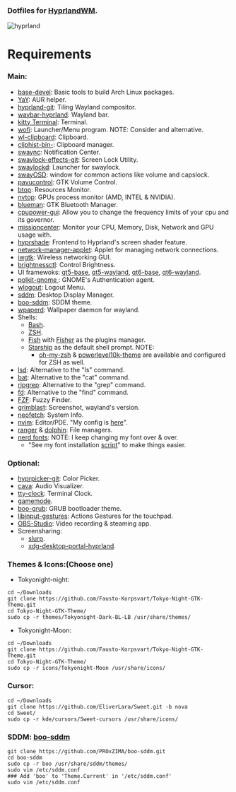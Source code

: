 ### Dotfiles for [HyprlandWM](https://wiki.hyprland.org/Getting-Started/Installation/).

![hyprland](https://github.com/Gl00ria/dotfiles/assets/74514103/8f3ae6d1-ac6a-4317-8bef-b95d2326f6ca)

# Requirements

### Main:

- [base-devel](https://archlinux.org/packages/core/any/base-devel/): Basic tools to build Arch Linux packages.
- [YaY](https://github.com/Jguer/yay): AUR helper.
- [hyprland-git](https://aur.archlinux.org/packages/hyprland-git): Tiling Wayland compositor.
- [waybar-hyprland](https://aur.archlinux.org/packages/waybar-hyprland): Wayland bar.
- [kitty Terminal](https://github.com/kovidgoyal/kitty): Terminal.
- [wofi](https://github.com/uncomfyhalomacro/wofi): Launcher/Menu program. NOTE: Consider and alternative.
- [wl-clipboard](https://github.com/bugaevc/wl-clipboard): Clipboard.
- [cliphist-bin-](https://github.com/sentriz/cliphist): Clipboard manager.
- [swaync](https://github.com/ErikReider/SwayNotificationCenter): Notification Center.
- [swaylock-effects-git](https://github.com/mortie/swaylock-effects): Screen Lock Utility.
- [swaylockd](https://github.com/jirutka/swaylockd): Launcher for swaylock.
- [swayOSD](https://github.com/ErikReider/SwayOSD): window for common actions like volume and capslock.
- [pavucontrol](https://aur.archlinux.org/packages/pavucontrol-git): GTK Volume Control.
- [btop](https://github.com/aristocratos/btop): Resources Monitor.
- [nvtop](https://github.com/Syllo/nvtop): GPUs process monitor (AMD, INTEL & NVIDIA).
- [blueman](https://github.com/blueman-project/blueman): GTK Bluetooth Manager.
- [cpupower-gui](https://github.com/vagnum08/cpupower-gui): Allow you to change the frequency limits of your cpu and its governor.
- [missioncenter](https://gitlab.com/mission-center-devs/mission-center): Monitor your CPU, Memory, Disk, Network and GPU usage with.
- [hyprshade](https://github.com/loqusion/hyprshade): Frontend to Hyprland's screen shader feature.
- [network-manager-applet](https://aur.archlinux.org/packages/network-manager-applet-git): Applet for managing network connections.
- [iwgtk](https://github.com/J-Lentz/iwgtk): Wireless networking GUI.
- [brightnessctl](https://github.com/Hummer12007/brightnessctl): Control Brightness.
- UI framewoks: [qt5-base](https://aur.archlinux.org/packages/qt5-base-git), [qt5-wayland](https://aur.archlinux.org/packages/qt5-wayland-git), [qt6-base](https://aur.archlinux.org/packages/qt6-base-git), [qt6-wayland](https://archlinux.org/packages/extra/x86_64/qt6-wayland/).
- [ polkit-gnome ](https://aur.archlinux.org/packages/polkit-gnome-git): GNOME's Authentication agent.
- [wlogout](https://github.com/ArtsyMacaw/wlogout): Logout Menu.
- [sddm](https://github.com/sddm/sddm): Desktop Display Manager.
- [boo-sddm](https://github.com/PROxZIMA/boo-sddm): SDDM theme.
- [wpaperd](https://github.com/danyspin97/wpaperd): Wallpaper daemon for wayland.
- Shells:
  - [Bash](https://www.gnu.org/software/bash/).
  - [ZSH](https://sourceforge.net/p/zsh/code/ci/master/tree/).
  - [Fish](https://fishshell.com/) with [Fisher](https://github.com/jorgebucaran/fisher) as the plugins manager.
  - [Starship](https://starship.rs/) as the default shell prompt.
    NOTE:
    - [oh-my-zsh](https://github.com/ohmyzsh/ohmyzsh) &
      [powerlevel10k-theme](https://github.com/romkatv/powerlevel10k)
      are available and configured for ZSH as well.
- [lsd](https://github.com/Peltoche/lsd): Alternative to the "ls" command.
- [bat](https://github.com/sharkdp/bat): Alternative to the "cat" command.
- [ripgrep](https://github.com/BurntSushi/ripgrep): Alternative to the "grep" command.
- [fd](https://github.com/sharkdp/fd): Alternative to the "find" command.
- [FZF](https://github.com/junegunn/fzf): Fuzzy Finder.
- [grimblast](https://github.com/hyprwm/contrib): Screenshot, wayland's version.
- [neofetch](https://github.com/dylanaraps/neofetch): System Info.
- [nvim](https://github.com/neovim/neovim): Editor/PDE. "My config is [here](https://github.com/Gl00ria/nvim)".
- [ranger](https://github.com/ranger/ranger) & [dolphin](https://wiki.archlinux.org/title/Dolphin): File managers.
- [nerd fonts](https://github.com/ryanoasis/nerd-fonts): NOTE: I keep changing my font over & over.
  - "See my font installation [script](https://github.com/Gl00ria/FontsL00ria)" to make things easier.

### Optional:

- [hyprpicker-git](https://github.com/hyprwm/hyprpicker): Color Picker.
- [cava](https://github.com/karlstav/cava): Audio Visualizer.
- [tty-clock](https://github.com/xorg62/tty-clock): Terminal Clock.
- [gamemode](https://aur.archlinux.org/packages/gamemode-git).
- [boo-grub](https://github.com/PROxZIMA/boo-grub): GRUB bootloader theme.
- [libinput-gestures](https://aur.archlinux.org/packages/libinput-gestures): Actions Gestures for the touchpad.
- [OBS-Studio](https://wiki.archlinux.org/title/Open_Broadcaster_Software): Video recording & steaming app.
- Screensharing:
  - [slurp](https://github.com/emersion/slurp).
  - [xdg-desktop-portal-hyprland](https://github.com/hyprwm/xdg-desktop-portal-hyprland).

### Themes & Icons:(Choose one)

- Tokyonight-night:

```
cd ~/Downloads
git clone https://github.com/Fausto-Korpsvart/Tokyo-Night-GTK-Theme.git
cd Tokyo-Night-GTK-Theme/
sudo cp -r themes/Tokyonight-Dark-BL-LB /usr/share/themes/
```

- Tokyonight-Moon:

```
cd ~/Downloads
git clone https://github.com/Fausto-Korpsvart/Tokyo-Night-GTK-Theme.git
cd Tokyo-Night-GTK-Theme/
sudo cp -r icons/Tokyonight-Moon /usr/share/icons/
```

### Cursor:

```
cd ~/Downloads
git clone https://github.com/EliverLara/Sweet.git -b nova
cd Sweet/
sudo cp -r kde/cursors/Sweet-cursors /usr/share/icons/
```

### SDDM: [boo-sddm](https://github.com/PROxZIMA/boo-sddm)

```
git clone https://github.com/PROxZIMA/boo-sddm.git
cd boo-sddm
sudo cp -r boo /usr/share/sddm/themes/
sudo vim /etc/sddm.conf
### Add 'boo' to 'Theme.Current' in '/etc/sddm.conf'
sudo vim /etc/sddm.conf
```
